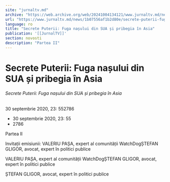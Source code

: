 ```yaml
---
site: "jurnaltv.md"
archive: "https://web.archive.org/web/20241004134121/www.jurnaltv.md/news/1b07556af1b2d80e/secrete-puterii-fuga-nasului-din-sua-si-pribegia-in-asia.html"
url: "https://www.jurnaltv.md/news/1b07556af1b2d80e/secrete-puterii-fuga-nasului-din-sua-si-pribegia-in-asia.html"
language: ro
title: "Secrete Puterii: Fuga nașului din SUA și pribegia în Asia"
publication: '[[JurnalTV]]'
section: novosti
description: "Partea II"
---
```


# Secrete Puterii: Fuga nașului din SUA și pribegia în Asia

###### Secrete Puterii: Fuga nașului din SUA și pribegia în Asia

30 septembrie 2020, 23: 552786

- 30 septembrie 2020, 23: 55
- 2786

Partea II

Invitații emisiunii: VALERIU PAȘA, expert al comunității WatchDogȘTEFAN GLIGOR, avocat, expert în politici publice

VALERIU PAȘA, expert al comunității WatchDogȘTEFAN GLIGOR, avocat, expert în politici publice

ȘTEFAN GLIGOR, avocat, expert în politici publice